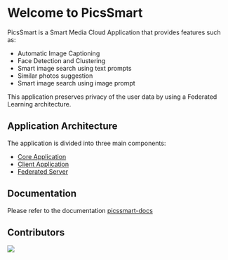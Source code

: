 # Welcome to PicsSmart

PicsSmart is a Smart Media Cloud Application that provides features such as:

- Automatic Image Captioning
- Face Detection and Clustering
- Smart image search using text prompts
- Similar photos suggestion
- Smart image search using image prompt

This application preserves privacy of the user data by using a Federated Learning architecture.

## Application Architecture

The application is divided into three main components:

- [Core Application](https://github.com/PicsSmart/picssmart-core.git)
- [Client Application](https://github.com/PicsSmart/picssmart-client.git)
- [Federated Server](https://github.com/PicsSmart/picssmart-fed-server.git)

## Documentation

Please refer to the documentation [picssmart-docs](https://picssmart.github.io/picssmart-docs/)

## Contributors

<a href = "https://github.com/Tanu-N-Prabhu/Python/graphs/contributors">
  <img src = "https://contrib.rocks/image?repo=PicsSmart/picssmart-core"/>
</a>

